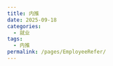```yaml
---
title: 内推
date: 2025-09-18
categories:
  - 就业
tags:
  - 内推
permalink: /pages/EmployeeRefer/
---
```

